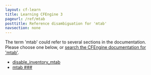 ```yaml
---
layout: cf-learn
title: Learning CFEngine 3
pageurl: /ref/mtab
posttitle: Reference disambiguation for 'mtab'
navsection: none
---
```


The term 'mtab' could refer to several sections in the documentation. Please choose one below, or
[search the CFEngine documentation for 'mtab'](http://cfengine.com/docs/latest/search.html?q=mtab).

- [disable_inventory_mtab](http://cfengine.com/docs/latest/guide-writing-and-serving-policy-policy-framework.html#disable_inventory_mtab)
- [mtab \#\#\#](http://cfengine.com/docs/latest/guide-writing-and-serving-policy-policy-framework.html#mtab-###)
